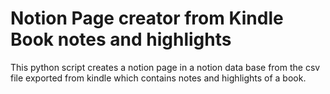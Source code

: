 # Notion Page creator from Kindle Book notes and highlights

This python script creates a notion page in a notion data base from the csv file exported from kindle which contains notes and highlights of a book.